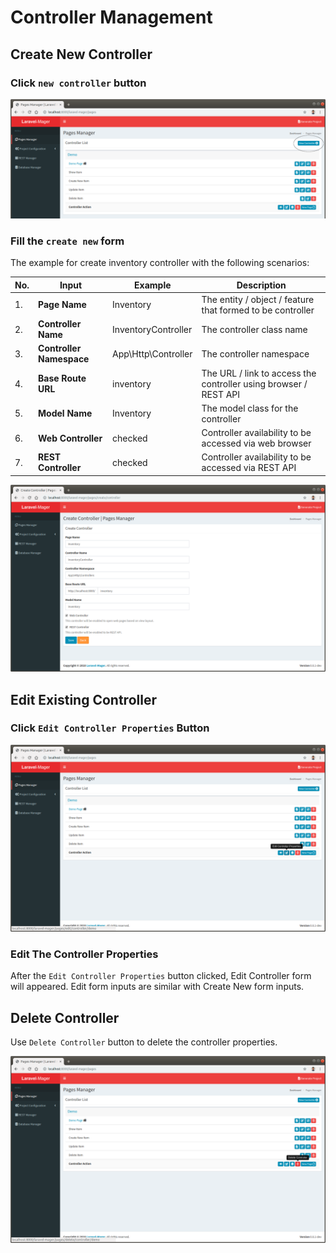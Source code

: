 # Controller Management

## Create New Controller

### Click `new controller` button
 ![](../../_images/pages/pages_manager/new_controller.png)
 
### Fill the `create new` form
The example for create inventory controller with the following scenarios:

No. | Input | Example | Description
--- | --- | --- | ---
1. | **Page Name** | Inventory | The entity / object / feature that formed to be controller
2. | **Controller Name** | InventoryController | The controller class name
3. | **Controller Namespace** | App\Http\Controller | The controller namespace
4. | **Base Route URL** | inventory | The URL / link to access the controller using browser / REST API
5. | **Model Name** | Inventory | The model class for the controller
6. | **Web Controller** | checked | Controller availability to be accessed via web browser
7. | **REST Controller** | checked | Controller availability to be accessed via REST API

 ![](../../_images/pages/pages_manager/create_new_controller_form.png)

## Edit Existing Controller

### Click `Edit Controller Properties` Button

 ![](../../_images/pages/pages_manager/edit_controller.png)

### Edit The Controller Properties

After the `Edit Controller Properties` button clicked, Edit Controller form will appeared. Edit form inputs are similar with Create New form inputs.

## Delete Controller

Use `Delete Controller` button to delete the controller properties.

 ![](../../_images/pages/pages_manager/delete_controller.png)
